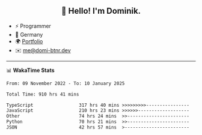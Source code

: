 <h2 align="center">👋 Hello! I'm Dominik.</h2>

- ⚡ Programmer
- 📍 Germany
- 🌍 [Portfolio](https://domi-btnr.dev)
- ✉️ [me@domi-btnr.dev](mailto://me@domi-btnr.dev)

---
📊 **WakaTime Stats**
<!--START_SECTION:waka-->

```txt
From: 09 November 2022 - To: 10 January 2025

Total Time: 910 hrs 41 mins

TypeScript                 317 hrs 40 mins >>>>>>>>>----------------   34.88 %
JavaScript                 210 hrs 23 mins >>>>>>-------------------   23.10 %
Other                      74 hrs 24 mins  >>-----------------------   08.17 %
Python                     70 hrs 21 mins  >>-----------------------   07.73 %
JSON                       42 hrs 57 mins  >------------------------   04.72 %
```

<!--END_SECTION:waka-->
